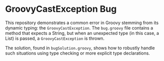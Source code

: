 # GroovyCastException Bug

This repository demonstrates a common error in Groovy stemming from its dynamic typing: the `GroovyCastException`.  The `bug.groovy` file contains a method that expects a String, but when an unexpected type (in this case, a List) is passed, a `GroovyCastException` is thrown.

The solution, found in `bugSolution.groovy`, shows how to robustly handle such situations using type checking or more explicit type declarations.